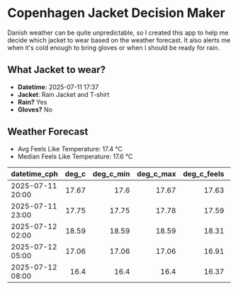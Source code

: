 
# Copenhagen Jacket Decision Maker

Danish weather can be quite unpredictable, so I created this app to help me decide which jacket to wear based on the weather forecast. 
It also alerts me when it's cold enough to bring gloves or when I should be ready for rain.

## What Jacket to wear?

- **Datetime**: 2025-07-11 17:37
- **Jacket**: Rain Jacket and T-shirt
- **Rain?** Yes
- **Gloves?** No

## Weather Forecast
- Avg Feels Like Temperature: 17.4 °C
- Median Feels Like Temperature: 17.6 °C

| datetime_cph     |   deg_c |   deg_c_min |   deg_c_max |   deg_c_feels | weather   | wind   | rain   |
|:-----------------|--------:|------------:|------------:|--------------:|:----------|:-------|:-------|
| 2025-07-11 20:00 |   17.67 |       17.6  |       17.67 |         17.63 | Rain      | High   | Low    |
| 2025-07-11 23:00 |   17.75 |       17.75 |       17.78 |         17.59 | Rain      | High   | Low    |
| 2025-07-12 02:00 |   18.59 |       18.59 |       18.59 |         18.31 | Clouds    | High   | None   |
| 2025-07-12 05:00 |   17.06 |       17.06 |       17.06 |         16.91 | Rain      | High   | Low    |
| 2025-07-12 08:00 |   16.4  |       16.4  |       16.4  |         16.37 | Rain      | High   | Low    |
        
